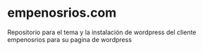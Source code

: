 # empenosrios.com
Repositorio para el tema y la instalación de wordpress del cliente empenosrios para su pagina de wordpress
